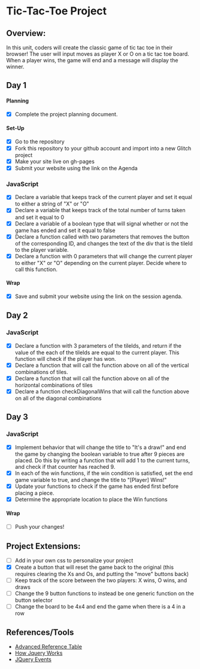 # Tic-Tac-Toe Project

## Overview:
In this unit, coders will create the classic game of tic tac toe in their browser! The user will input moves as player X or O on a tic tac toe board. When a player wins, the game will end and a message will display the winner.

## Day 1

#### Planning
- [x] Complete the project planning document.
#### Set-Up
- [x] Go to the repository
- [x] Fork this repository to your github account and import into a new Glitch project
- [x] Make your site live on gh-pages
- [x] Submit your website using the link on the Agenda

### JavaScript
- [x] Declare a variable that keeps track of the current player and set it equal to either a string of "X" or "O"
- [x] Declare a variable that keeps track of the total number of turns taken and set it equal to 0
- [x] Declare a variable of a boolean type that will signal whether or not the game has ended and set it equal to false
- [x] Declare a function called with two parameters that removes the button of the corresponding ID, and changes the text of the div that is the tileId to the player variable.
- [x] Declare a function with 0 parameters that will change the current player to either "X" or "O" depending on the current player. Decide where to call this function.

#### Wrap
- [x] Save and submit your website using the link on the session agenda.

## Day 2

### JavaScript
- [x] Declare a function with 3 parameters of the tileIds, and return if the value of the each of the tileIds are equal to the current player. This function will check if the player has won.
- [x] Declare a function that will call the function above on all of the vertical combinations of tiles.
- [x] Declare a function that will call the function above on all of the horizontal combinations of tiles
- [x] Declare a function checkDiagonalWins that will call the function above on all of the diagonal combinations

## Day 3

### JavaScript
- [x] Implement behavior that will change the title to "It's a draw!" and end the game by changing the boolean variable to true after 9 pieces are placed. Do this by writing a function that will add 1 to the current turns, and check if that counter has reached 9.
- [x] In each of the win functions, if the win condition is satisfied, set the end game variable to true, and change the title to "[Player] Wins!"
- [x] Update your functions to check if the game has ended first before placing a piece.
- [x] Determine the appropriate location to place the Win functions

#### Wrap
- [ ] Push your changes!

## Project Extensions:
- [ ] Add in your own css to personalize your project
- [x] Create a button that will reset the game back to the original (this requires clearing the Xs and Os, and putting the "move" buttons back)
- [ ] Keep track of the score between the two players: X wins, O wins, and draws
- [ ] Change the 9 button functions to instead be one generic function on the button selector
- [ ] Change the board to be 4x4 and end the game when there is a 4 in a row

## References/Tools
* [Advanced Reference Table](https://docs.google.com/document/d/1SElvLDvtVOoYZJyR5XbCQJWbSTxyChDiQkz7n3c63Go/preview)
* [How Jquery Works](http://learn.jquery.com/about-jquery/how-jquery-works/)
* [JQuery Events](http://api.jquery.com/category/events/)
